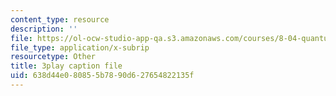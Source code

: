 ```yaml
---
content_type: resource
description: ''
file: https://ol-ocw-studio-app-qa.s3.amazonaws.com/courses/8-04-quantum-physics-i-spring-2016/638d44e080855b7890d627654822135f_dVWKsiaAZ14.vtt
file_type: application/x-subrip
resourcetype: Other
title: 3play caption file
uid: 638d44e0-8085-5b78-90d6-27654822135f
---
```

